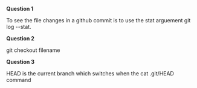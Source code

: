 **Question 1**

To see the file changes in a github commit is to use the stat arguement git log --stat. 

**Question 2**

git checkout filename

**Question 3**

HEAD is the current branch which switches when the cat .git/HEAD command 
